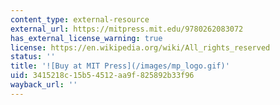 ```yaml
---
content_type: external-resource
external_url: https://mitpress.mit.edu/9780262083072
has_external_license_warning: true
license: https://en.wikipedia.org/wiki/All_rights_reserved
status: ''
title: '![Buy at MIT Press](/images/mp_logo.gif)'
uid: 3415218c-15b5-4512-aa9f-825892b33f96
wayback_url: ''
---
```

